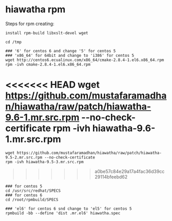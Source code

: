 hiawatha rpm
========

Steps for rpm creating:

    install rpm-build libxslt-devel wget
    
    cd /tmp
    
    ### '6' for centos 6 and change '5' for centos 5
    ### 'x86_64' for 64bit and change to 'i386' for centos 5
    wget http://centos6.ecualinux.com/x86_64/cmake-2.8.4-1.el6.x86_64.rpm
    rpm -ivh cmake-2.8.4-1.el6.x86_64.rpm
    
<<<<<<< HEAD
    wget https://github.com/mustafaramadhan/hiawatha/raw/patch/hiawatha-9.6-1.mr.src.rpm --no-check-certificate
    rpm -ivh hiawatha-9.6-1.mr.src.rpm
=======
    wget https://github.com/mustafaramadhan/hiawatha/raw/patch/hiawatha-9.5-2.mr.src.rpm --no-check-certificate
    rpm -ivh hiawatha-9.5-3.mr.src.rpm
>>>>>>> a0be57c84e29a17a4fac36d39cc29114bfeebd62
    
    ### for centos 5
    cd /usr/src/redhat/SPECS
    ### for centos 6
    cd /root/rpmbuild/SPECS
    
    ### 'el6' for centos 6 snd change to 'el5' for centos 5
    rpmbuild -bb --define 'dist .mr.el6' hiawatha.spec
    
    
